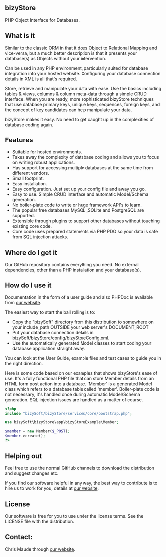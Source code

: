 bizyStore
--------------
PHP Object Interface for Databases.

What is it
-----------
Similar to the classic ORM in that it does Object to Relational Mapping and vice-versa, but a much better 
description is that it presents your database(s) as Objects without your intervention.

Can be used in any PHP environment, particularly suited for database integration into your hosted website. Configuring your database connection details in XML is all that's required.

Store, retrieve and manipulate your data with ease. Use the basics including tables & views, columns & column meta-data through a simple CRUD interface. When you are ready, more sophisticated bizyStore techniques that use database primary keys, unique keys, sequences, foreign keys, and the concept of key candidates can help manipulate your data.

bizyStore makes it easy. No need to get caught up in the complexities of database coding again.

Features
---------
+ Suitable for hosted environments.
+ Takes away the complexity of database coding and allows you to focus on writing robust applications.
+ Has support for accessing multiple databases at the same time from different vendors.
+ Small footprint.
+ Easy installation.
+ Easy configuration. Just set up your config file and away you go.
+ Easy to use. Simple CRUD interface and automatic Model/Schema generation.
+ No boiler-plate code to write or huge framework API's to learn.
+ The popular free databases MySQL ,SQLite and PostgreSQL are supported.
+ Extensible through plugins to support other databases without touching existing core code.
+ Core code uses prepared statements via PHP PDO so your data is safe from SQL injection attacks.

Where do I get it
------------------
Our GitHub repository contains everything you need. No external dependencies, other than a PHP installation and your database(s).

How do I use it
--------------
Documentation in the form of a user guide and also PHPDoc is available from [our website](http://www.bizysoft.com.au).

The easiest way to start the ball rolling is to:

+ Copy the "bizySoft" directory from this distribution to somewhere on your include_path OUTSIDE your web server's DOCUMENT_ROOT
+ Put your database connection details in bizySoft/bizyStore/config/bizyStoreConfig.xml.
+ Use the automatically generated Model classes to start coding your database application straight away. 

You can look at the User Guide, example files and test cases to guide you in the right direction.

Here is some code based on our examples that shows bizyStore's ease of use. It's a fully functional PHP file that can store Member details from an HTML form post action into a database. 'Member' is a generated Model class which refers to a database table called 'member'. Boiler-plate code is not necessary, it's handled once during automatic Model/Schema generation. SQL injection issues are handled as a matter of course.

```php
<?php
include "bizySoft/bizyStore/services/core/bootstrap.php";

use bizySoft\bizyStore\app\bizyStoreExample\Member;

$member = new Member($_POST);
$member->create();
?>
```

Helping out
------------
Feel free to use the normal GitHub channels to download the distribution and suggest changes etc.

If you find our software helpful in any way, the best way to contribute is to hire us to work for you, details at [our website](http://www.bizysoft.com.au/contribute.php).

License
------------
Our software is free for you to use under the license terms. See the LICENSE file with the distribution.

Contact:
--------
Chris Maude through [our website](http://www.bizysoft.com.au).


